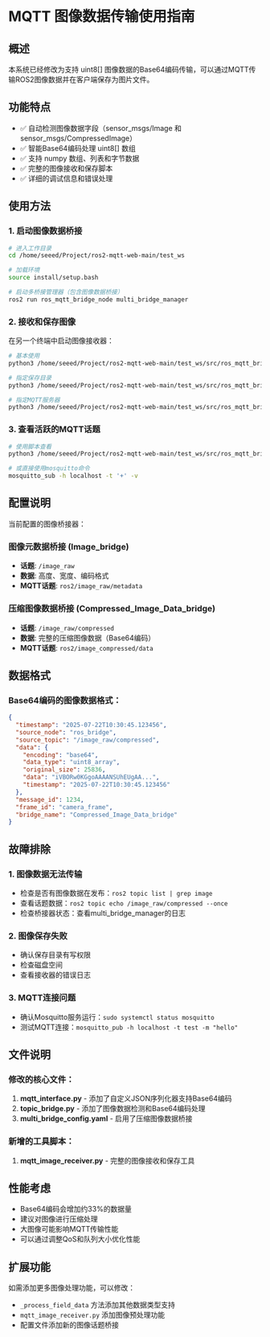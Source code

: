 # MQTT 图像数据传输使用指南

## 概述

本系统已经修改为支持 uint8[] 图像数据的Base64编码传输，可以通过MQTT传输ROS2图像数据并在客户端保存为图片文件。

## 功能特点

- ✅ 自动检测图像数据字段（sensor_msgs/Image 和 sensor_msgs/CompressedImage）
- ✅ 智能Base64编码处理 uint8[] 数组
- ✅ 支持 numpy 数组、列表和字节数据
- ✅ 完整的图像接收和保存脚本
- ✅ 详细的调试信息和错误处理

## 使用方法

### 1. 启动图像数据桥接

```bash
# 进入工作目录
cd /home/seeed/Project/ros2-mqtt-web-main/test_ws

# 加载环境
source install/setup.bash

# 启动多桥接管理器（包含图像数据桥接）
ros2 run ros_mqtt_bridge_node multi_bridge_manager
```

### 2. 接收和保存图像

在另一个终端中启动图像接收器：

```bash
# 基本使用
python3 /home/seeed/Project/ros2-mqtt-web-main/test_ws/src/ros_mqtt_bridge_node/scripts/mqtt_image_receiver.py

# 指定保存目录
python3 /home/seeed/Project/ros2-mqtt-web-main/test_ws/src/ros_mqtt_bridge_node/scripts/mqtt_image_receiver.py --save-dir ./my_images

# 指定MQTT服务器
python3 /home/seeed/Project/ros2-mqtt-web-main/test_ws/src/ros_mqtt_bridge_node/scripts/mqtt_image_receiver.py --host 192.168.1.100 --port 1883
```

### 3. 查看活跃的MQTT话题

```bash
# 使用脚本查看
python3 /home/seeed/Project/ros2-mqtt-web-main/test_ws/src/ros_mqtt_bridge_node/scripts/mqtt_image_receiver.py --list-topics

# 或直接使用mosquitto命令
mosquitto_sub -h localhost -t '+' -v
```

## 配置说明

当前配置的图像桥接器：

### 图像元数据桥接 (Image_bridge)
- **话题**: `/image_raw` 
- **数据**: 高度、宽度、编码格式
- **MQTT话题**: `ros2/image_raw/metadata`

### 压缩图像数据桥接 (Compressed_Image_Data_bridge)
- **话题**: `/image_raw/compressed`
- **数据**: 完整的压缩图像数据（Base64编码）
- **MQTT话题**: `ros2/image_compressed/data`

## 数据格式

### Base64编码的图像数据格式：

```json
{
  "timestamp": "2025-07-22T10:30:45.123456",
  "source_node": "ros_bridge",
  "source_topic": "/image_raw/compressed",
  "data": {
    "encoding": "base64",
    "data_type": "uint8_array",
    "original_size": 25836,
    "data": "iVBORw0KGgoAAAANSUhEUgAA...",
    "timestamp": "2025-07-22T10:30:45.123456"
  },
  "message_id": 1234,
  "frame_id": "camera_frame",
  "bridge_name": "Compressed_Image_Data_bridge"
}
```

## 故障排除

### 1. 图像数据无法传输
- 检查是否有图像数据在发布：`ros2 topic list | grep image`
- 查看话题数据：`ros2 topic echo /image_raw/compressed --once`
- 检查桥接器状态：查看multi_bridge_manager的日志

### 2. 图像保存失败
- 确认保存目录有写权限
- 检查磁盘空间
- 查看接收器的错误日志

### 3. MQTT连接问题
- 确认Mosquitto服务运行：`sudo systemctl status mosquitto`
- 测试MQTT连接：`mosquitto_pub -h localhost -t test -m "hello"`

## 文件说明

### 修改的核心文件：
1. **mqtt_interface.py** - 添加了自定义JSON序列化器支持Base64编码
2. **topic_bridge.py** - 添加了图像数据检测和Base64编码处理
3. **multi_bridge_config.yaml** - 启用了压缩图像数据桥接

### 新增的工具脚本：
1. **mqtt_image_receiver.py** - 完整的图像接收和保存工具

## 性能考虑

- Base64编码会增加约33%的数据量
- 建议对图像进行压缩处理
- 大图像可能影响MQTT传输性能
- 可以通过调整QoS和队列大小优化性能

## 扩展功能

如需添加更多图像处理功能，可以修改：
- `_process_field_data` 方法添加其他数据类型支持
- `mqtt_image_receiver.py` 添加图像预处理功能
- 配置文件添加新的图像话题桥接
